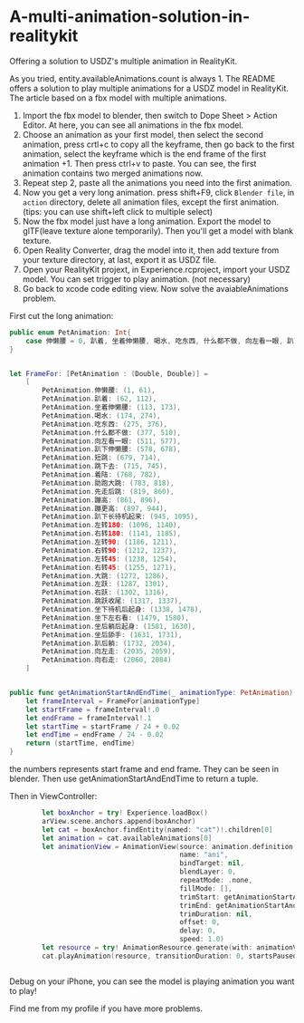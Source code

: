 # A-multi-animation-solution-in-realitykit
Offering a solution to USDZ's multiple animation in RealityKit.

As you tried, entity.availableAnimations.count is always 1. The README offers a solution to play multiple animations for a USDZ model in RealityKit. The article based on a fbx model with multiple animations.

1. Import the fbx model to blender, then switch to Dope Sheet > Action Editor. At here, you can see all animations in the fbx model.
2. Choose an animation as your first model, then select the second animation, press crtl+c to copy all the keyframe, then go back to the first animation, select the keyframe which is the end frame of the first animation +1. Then press ctrl+v to paste. You can see, the first animation contains two merged animations now.
3. Repeat step 2, paste all the animations you need into the first animation.
4. Now you get a very long animation. press shift+F9, click `Blender file`, in `action` directory, delete all animation files, except the first animation. (tips: you can use shift+left click to multiple select)
5. Now the fbx model just have a long animation. Export the model to glTF(leave texture alone temporarily). Then you'll get a model with blank texture.
6. Open Reality Converter, drag the model into it, then add texture from your texture directory, at last, export it as USDZ file.
7. Open your RealityKit projext, in Experience.rcproject, import your USDZ model. You can set trigger to play animation. (not necessary)
8. Go back to xcode code editing view. Now solve the avaiableAnimations problem. 

First cut the long animation:
```swift
public enum PetAnimation: Int{
    case 伸懒腰 = 0, 趴着, 坐着伸懒腰, 喝水, 吃东西, 什么都不做, 向左看一眼, 趴下伸懒腰, 短跳, 跳下去, 着陆, 助跑大跳, 先走后跳, 蹦高, 蹦更高, 趴下长待机起来, 左转180, 右转180, 左转90, 右转90, 左转45, 右转45, 大跳, 左跃, 右跃, 跳跃收尾, 坐下待机后起身, 坐下左右看, 坐后躺后起身, 坐后舔手, 趴后躺, 向左走, 向右走
}


let FrameFor: [PetAnimation : (Double, Double)] =
    [
        PetAnimation.伸懒腰: (1, 61),
        PetAnimation.趴着: (62, 112),
        PetAnimation.坐着伸懒腰: (113, 173),
        PetAnimation.喝水: (174, 274),
        PetAnimation.吃东西: (275, 376),
        PetAnimation.什么都不做: (377, 510),
        PetAnimation.向左看一眼: (511, 577),
        PetAnimation.趴下伸懒腰: (578, 678),
        PetAnimation.短跳: (679, 714),
        PetAnimation.跳下去: (715, 745),
        PetAnimation.着陆: (768, 782),
        PetAnimation.助跑大跳: (783, 818),
        PetAnimation.先走后跳: (819, 860),
        PetAnimation.蹦高: (861, 896),
        PetAnimation.蹦更高: (897, 944),
        PetAnimation.趴下长待机起来: (945, 1095),
        PetAnimation.左转180: (1096, 1140),
        PetAnimation.右转180: (1141, 1185),
        PetAnimation.左转90: (1186, 1211),
        PetAnimation.右转90: (1212, 1237),
        PetAnimation.左转45: (1238, 1254),
        PetAnimation.右转45: (1255, 1271),
        PetAnimation.大跳: (1272, 1286),
        PetAnimation.左跃: (1287, 1301),
        PetAnimation.右跃: (1302, 1316),
        PetAnimation.跳跃收尾: (1317, 1337),
        PetAnimation.坐下待机后起身: (1338, 1478),
        PetAnimation.坐下左右看: (1479, 1580),
        PetAnimation.坐后躺后起身: (1581, 1630),
        PetAnimation.坐后舔手: (1631, 1731),
        PetAnimation.趴后躺: (1732, 2034),
        PetAnimation.向左走: (2035, 2059),
        PetAnimation.向右走: (2060, 2084)
    ]


public func getAnimationStartAndEndTime(_ animationType: PetAnimation) -> (Double, Double) {
    let frameInterval = FrameFor[animationType]
    let startFrame = frameInterval!.0
    let endFrame = frameInterval!.1
    let startTime = startFrame / 24 + 0.02
    let endTime = endFrame / 24 - 0.02
    return (startTime, endTime)
}

```
the numbers represents start frame and end frame. They can be seen in blender. Then use getAnimationStartAndEndTime to return a tuple.

Then in ViewController:

```swift
        let boxAnchor = try! Experience.loadBox()
        arView.scene.anchors.append(boxAnchor)
        let cat = boxAnchor.findEntity(named: "cat")!.children[0]
        let animation = cat.availableAnimations[0]
        let animationView = AnimationView(source: animation.definition,
                                          name: "ani",
                                          bindTarget: nil,
                                          blendLayer: 0,
                                          repeatMode: .none,
                                          fillMode: [],
                                          trimStart: getAnimationStartAndEndTime(PetAnimation.大跳).0,
                                          trimEnd: getAnimationStartAndEndTime(PetAnimation.大跳).1,
                                          trimDuration: nil,
                                          offset: 0,
                                          delay: 0,
                                          speed: 1.0)
        let resource = try! AnimationResource.generate(with: animationView)
        cat.playAnimation(resource, transitionDuration: 0, startsPaused: false)



```

Debug on your iPhone, you can see the model is playing animation you want to play!

Find me from my profile if you have more problems.
